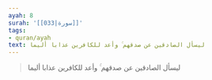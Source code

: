 ```yaml
---
ayah: 8
surah: '[[033|سورة]]'
tags:
- quran/ayah
text: ليسأل الصادقين عن صدقهم ۚ وأعد للكافرين عذابا أليما
---
```

> ليسأل الصادقين عن صدقهم ۚ وأعد للكافرين عذابا أليما
